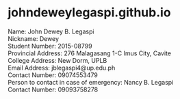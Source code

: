# johndeweylegaspi.github.io
<html>
  <head>
  </head>
  <body>
    Name: John Dewey B. Legaspi<br>
    Nickname: Dewey<br>
    Student Number: 2015-08799<br>
    Provincial Address: 276 Malagasang 1-C Imus City, Cavite<br>
    College Address: New Dorm, UPLB<br>
    Email Address: jblegaspi4@up.edu.ph<br>
    Contact Number: 09074553479<br>
    Person to contact in case of emergency: Nancy B. Legaspi<br>
    Contact Number: 09093758278<br>
  </body>
</html>
